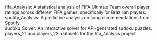 fifa_Analysis: A statistical analysis of FIFA Ultimate Team overall player ratings across different FIFA games, specifically for Brazilian players. 
<br>
spotify_Analysis: A predictive analysis on song recommendations from Spotify.
<br>
sudoku_Solver: An interactive solver for API-generated sudoku puzzles. 
<br>
players_21 and players_22: datasets for the fifa_Analysis project
